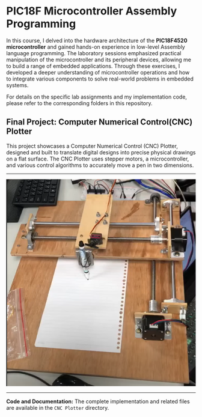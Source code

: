 # PIC18F Microcontroller Assembly Programming

In this course, I delved into the hardware architecture of the **PIC18F4520 microcontroller** and gained hands-on experience in low-level Assembly language programming. The laboratory sessions emphasized practical manipulation of the microcontroller and its peripheral devices, allowing me to build a range of embedded applications. Through these exercises, I developed a deeper understanding of microcontroller operations and how to integrate various components to solve real-world problems in embedded systems.

For details on the specific lab assignments and my implementation code, please refer to the corresponding folders in this repository.
## Final Project: Computer Numerical Control(CNC) Plotter
This project showcases a Computer Numerical Control (CNC) Plotter, designed and built to translate digital designs into precise physical drawings on a flat surface. The CNC Plotter uses stepper motors, a microcontroller, and various control algorithms to accurately move a pen in two dimensions.

---

![CNC Plotter Diagram](https://github.com/hsylin/Microcontroller-PIC18F-Assembly/blob/main/CNC%20Plotter/CNC%20Plotter.png)

---
**Code and Documentation:** The complete implementation and related files are available in the `CNC Plotter` directory.
